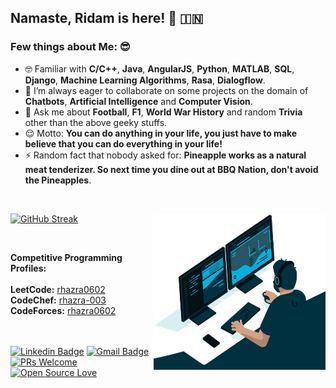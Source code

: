 ## Namaste, Ridam is here! 🙏 🇮🇳

### Few things about Me: 😎

- 🤓 Familiar with **C/C++**, **Java**, **AngularJS**, **Python**, **MATLAB**, **SQL**, **Django**, **Machine Learning Algorithms**, **Rasa**, **Dialogflow**.
- 👯 I’m always eager to collaborate on some projects on the domain of **Chatbots**, **Artificial Intelligence** and **Computer Vision**.
- 💬 Ask me about **Football**, **F1**, **World War History** and random **Trivia** other than the above geeky stuffs.
- 😌 Motto: **You can do anything in your life, you just have to make believe that you can do everything in your life!**
- ⚡ Random fact that nobody asked for: **Pineapple works as a natural meat tenderizer. So next time you dine out at BBQ Nation, don't avoid the Pineapples**.

<br>


<a href=""><img src="https://github.com/iAbhishekBasu/iAbhishekBasu/blob/main/Pics/gif.gif" align="right" width="275" height="250" /></a>

[![GitHub Streak](http://github-readme-streak-stats.herokuapp.com?user=rhazra-003&theme=prussian&hide_border=true)](https://git.io/streak-stats)

<br>

**Competitive Programming Profiles:**
<br>
<br>
**LeetCode:** [rhazra0602](https://leetcode.com/rhazra0602/) 
**CodeChef:** [rhazra-003](https://www.codechef.com/users/rhazra003) 
**CodeForces:** [rhazra0602](https://codeforces.com/profile/rhazra0602)
<br>
<br>
<br>

[![Linkedin Badge](https://img.shields.io/badge/-algoridam003-blue?style=flat-square&logo=Linkedin&logoColor=white&link=https://www.linkedin.com/in/algoridam003/)](https://www.linkedin.com/in/algoridam003/)
[![Gmail Badge](https://img.shields.io/badge/-rhazra0602@gmail.com-c14438?style=flat-square&logo=Gmail&logoColor=white&link=mailto:rhazra0602@gmail.com)](mailto:rhazra0602@gmail.com)
[![PRs Welcome](https://img.shields.io/badge/PRs-welcome-brightgreen.svg?style=flat&logo=github)](https://github.com/rhazra-003) [![Open Source Love](https://badges.frapsoft.com/os/v2/open-source.svg?v=103)](https://github.com/rhazra-003)
